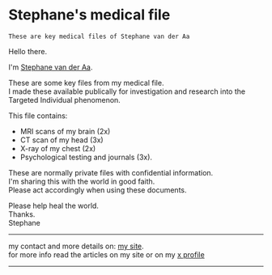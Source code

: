 # Stephane's medical file
````
These are key medical files of Stephane van der Aa
````
Hello there.

I'm [Stephane van der Aa](https://splendid-treacle-0df202.netlify.app/). 

These are some key files from my medical file.  
I made these available publically for investigation and research into the Targeted Individual phenomenon. 

This file contains:  
- MRI scans of my brain (2x)  
- CT scan of my head (3x)  
- X-ray of my chest (2x)  
- Psychological testing and journals (3x). 

These are normally private files with confidential information.  
I'm sharing this with the world in good faith.  
Please act accordingly when using these documents. 

Please help heal the world.  
Thanks.  
Stephane


***
my contact and more details on: [my site](https://splendid-treacle-0df202.netlify.app/).   
for more info read the articles on my site or on my [x profile](https://x.com/stepvda/articles)
***


